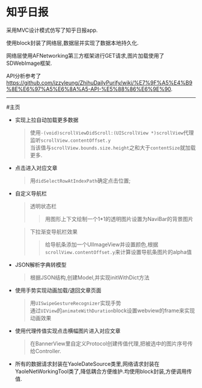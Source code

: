 # 知乎日报
采用MVC设计模式仿写了知乎日报app.

使用block封装了网络层,数据层并实现了数据本地持久化.

网络层使用AFNetworking第三方框架进行GET请求,图片加载使用了SDWebImage框架.

API分析参考了<https://github.com/izzyleung/ZhihuDailyPurify/wiki/%E7%9F%A5%E4%B9%8E%E6%97%A5%E6%8A%A5-API-%E5%88%86%E6%9E%90>.

---

#主页

* 实现上拉自动加载更多数据
	> 使用`-(void)scrollViewDidScroll:(UIScrollView *)scrollView`代理  
	监听`scrollView.contentOffset.y`  
	当该值与`scrollView.bounds.size.height`之和大于`contentSize`就加载更多.
	
- 点击进入对应文章
	>用`didSelectRowAtIndexPath`确定点击位置;
- 自定义导航栏 

	>透明状态栏
	>>用图形上下文绘制一个1*1的透明图片设置为NaviBar的背景图片

	>下拉渐变导航栏效果
	>>给导航条添加一个UIImageView并设置颜色,根据`scrollView.contentOffset.y`来计算设置导航条图片的alpha值
	
- JSON解析字典转模型
	>根据JSON结构,创建Model,并实现initWithDict方法

- 使用手势实现动画加载/退回文章页面
	>用`UISwipeGestureRecognizer`实现手势  
	通过`UIView`的`animateWithDuration`block设置webview的frame来实现动画效果
- 使用代理传值实现点击横幅图片进入对应文章
	>在BannerView里自定义Protocol创建传值代理,把被选中的图片序号传给Controller.
- 所有的数据请求封装在YaoleDateSource类里,网络请求封装在YaoleNetWorkingTool类了,降低耦合方便维护.均使用block封装,方便调用传值.